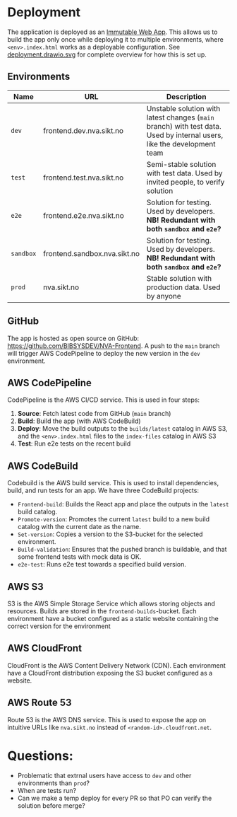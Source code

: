 # Deployment

The application is deployed as an [Immutable Web App](https://github.com/ImmutableWebApps/immutablewebapps.github.io). This allows us to build the app only once while deploying it to multiple environments, where `<env>.index.html` works as a deployable configuration. See [deployment.drawio.svg](deployment.drawio.svg) for complete overview for how this is set up.

## Environments

| Name      | URL                          | Description                                                                                                             |
| --------- | ---------------------------- | ----------------------------------------------------------------------------------------------------------------------- |
| `dev`     | frontend.dev.nva.sikt.no     | Unstable solution with latest changes (`main` branch) with test data. Used by internal users, like the development team |
| `test`    | frontend.test.nva.sikt.no    | Semi-stable solution with test data. Used by invited people, to verify solution                                         |
| `e2e`     | frontend.e2e.nva.sikt.no     | Solution for testing. Used by developers. **NB! Redundant with both `sandbox` and `e2e`?**                              |
| `sandbox` | frontend.sandbox.nva.sikt.no | Solution for testing. Used by developers. **NB! Redundant with both `sandbox` and `e2e`?**                              |
| `prod`    | nva.sikt.no                  | Stable solution with production data. Used by anyone                                                                    |

## GitHub

The app is hosted as open source on GitHub: https://github.com/BIBSYSDEV/NVA-Frontend. A push to the `main` branch will trigger AWS CodePipeline to deploy the new version in the `dev` environment.

## AWS CodePipeline

CodePipeline is the AWS CI/CD service. This is used in four steps:

1. **Source**: Fetch latest code from GitHub (`main` branch)
2. **Build**: Build the app (with AWS CodeBuild)
3. **Deploy**: Move the build outputs to the `builds/latest` catalog in AWS S3, and the `<env>.index.html` files to the `index-files` catalog in AWS S3
4. **Test**: Run e2e tests on the recent build

## AWS CodeBuild

Codebuild is the AWS build service. This is used to install dependencies, build, and run tests for an app. We have three CodeBuild projects:

- `Frontend-build`: Builds the React app and place the outputs in the `latest` build catalog.
- `Promote-version`: Promotes the current `latest` build to a new build catalog with the current date as the name.
- `Set-version`: Copies a version to the S3-bucket for the selected environment.
- `Build-validation`: Ensures that the pushed branch is buildable, and that some frontend tests with mock data is OK.
- `e2e-test`: Runs e2e test towards a specified build version.

## AWS S3

S3 is the AWS Simple Storage Service which allows storing objects and resources. Builds are stored in the `frontend-builds`-bucket. Each environment have a bucket configured as a static website containing the correct version for the environment

## AWS CloudFront

CloudFront is the AWS Content Delivery Network (CDN). Each environment have a CloudFront distribution exposing the S3 bucket configured as a website.

## AWS Route 53

Route 53 is the AWS DNS service. This is used to expose the app on intuitive URLs like `nva.sikt.no` instead of `<random-id>.cloudfront.net`.

# Questions:

- Problematic that extrnal users have access to `dev` and other environments than `prod`?
- When are tests run?
- Can we make a temp deploy for every PR so that PO can verify the solution before merge?
